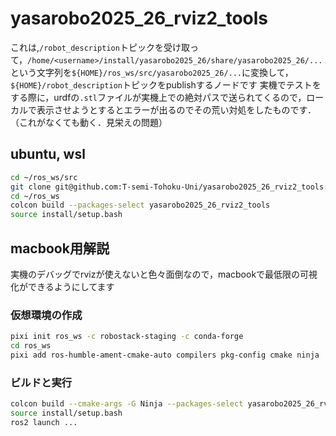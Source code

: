 # yasarobo2025_26_rviz2_tools
これは,`/robot_description`トピックを受け取って，`/home/<username>/install/yasarobo2025_26/share/yasarobo2025_26/...`という文字列を`${HOME}/ros_ws/src/yasarobo2025_26/...`に変換して，`${HOME}/robot_description`トピックをpublishするノードです
実機でテストをする際に，urdfの`.stl`ファイルが実機上での絶対パスで送られてくるので，ローカルで表示させようとするとエラーが出るのでその荒い対処をしたものです．（これがなくても動く．見栄えの問題）

## ubuntu, wsl
```bash
cd ~/ros_ws/src
git clone git@github.com:T-semi-Tohoku-Uni/yasarobo2025_26_rviz2_tools.git
cd ~/ros_ws
colcon build --packages-select yasarobo2025_26_rviz2_tools
source install/setup.bash
```

## macbook用解説
実機のデバッグでrvizが使えないと色々面倒なので，macbookで最低限の可視化ができるようにしてます
### 仮想環境の作成
```bash
pixi init ros_ws -c robostack-staging -c conda-forge
cd ros_ws
pixi add ros-humble-ament-cmake-auto compilers pkg-config cmake ninja
```

### ビルドと実行
```bash
colcon build --cmake-args -G Ninja --packages-select yasarobo2025_26_rviz2_tools
source install/setup.bash
ros2 launch ...
```